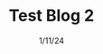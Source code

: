 ---
title: Test Blog 2
date: 1/11/24
category: Rollout 2
tags: 
  - Testing2
isDraft: true
tldr: just some test 2
seoKeywords: 
 - two
slug: /test-2
---